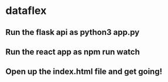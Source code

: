 # dataflex

## Run the flask api as python3 app.py
## Run the react app as npm run watch

## Open up the index.html file and get going!
